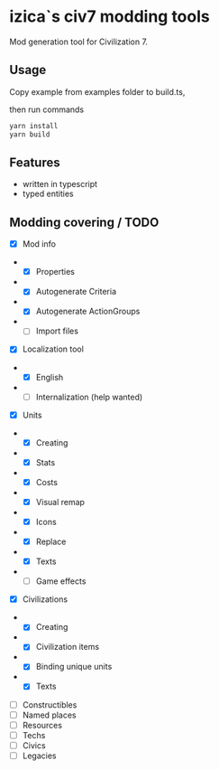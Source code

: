 # izica`s civ7 modding tools
Mod generation tool for Civilization 7.

## Usage
Copy example from examples folder to build.ts,

then run commands

```bash
yarn install
yarn build
```

## Features
* written in typescript
* typed entities

## Modding covering / TODO
- [x] Mod info
- - [x] Properties
- - [x] Autogenerate Criteria
- - [x] Autogenerate ActionGroups
- - [ ] Import files
- [x] Localization tool
- - [x] English
- - [ ] Internalization (help wanted)
- [x] Units
- - [x] Creating
- - [x] Stats
- - [x] Costs
- - [x] Visual remap
- - [x] Icons
- - [x] Replace
- - [x] Texts
- - [ ] Game effects
- [x] Civilizations
- - [x] Creating
- - [x] Civilization items
- - [x] Binding unique units
- - [x] Texts
- [ ] Constructibles
- [ ] Named places
- [ ] Resources
- [ ] Techs
- [ ] Civics
- [ ] Legacies
